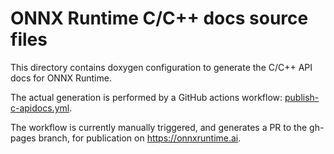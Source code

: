 # ONNX Runtime C/C++ docs source files

This directory contains doxygen configuration to generate the C/C++ API docs for ONNX Runtime.

The actual generation is performed by a GitHub actions workflow: [publish-c-apidocs.yml](../../.github/workflows/publish-c-apidocs.yml).

The workflow is currently manually triggered, and generates a PR to the gh-pages branch, for publication on https://onnxruntime.ai.